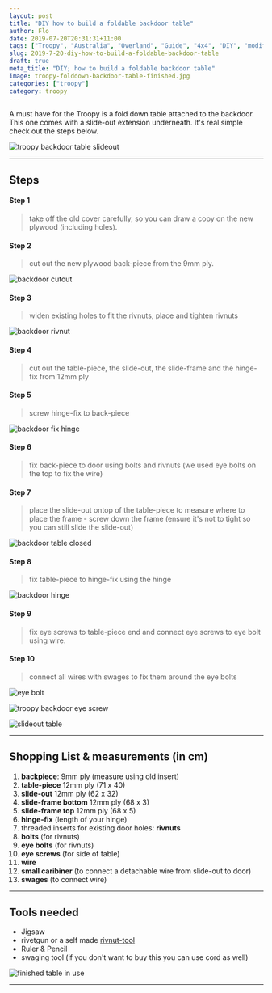 ```yaml
---
layout: post
title: "DIY how to build a foldable backdoor table"
author: Flo
date: 2019-07-20T20:31:31+11:00
tags: ["Troopy", "Australia", "Overland", "Guide", "4x4", "DIY", "modification"]
slug: 2019-7-20-diy-how-to-build-a-foldable-backdoor-table
draft: true
meta_title: "DIY; how to build a foldable backdoor table"
image: troopy-folddown-backdoor-table-finished.jpg
categories: ["troopy"]
category: troopy
---
```


A must have for the Troopy is a fold down table attached to the backdoor.<!-- end --> This one comes with a slide-out extension underneath. It's real simple check out the steps below.

![troopy backdoor table slideout](./troopy-backdoor-table-slideout-diy.jpg)

---

## Steps

#### Step 1 

> take off the old cover carefully, so you can draw a copy on the new plywood (including holes).

#### Step 2

> cut out the new plywood back-piece from the 9mm ply.

![backdoor cutout](./troopy-backdoor-cutout-backdoor.jpg)

#### Step 3

> widen existing holes to fit the rivnuts, place and tighten rivnuts

![backdoor rivnut](./troopy-backdoor-rivnut-inserts.jpg)

#### Step 4

> cut out the table-piece, the slide-out, the slide-frame and the hinge-fix from 12mm ply

#### Step 5

> screw hinge-fix to back-piece

![backdoor fix hinge](./troopy-backdoor-fix-hinge.jpg)

#### Step 6

> fix back-piece to door using bolts and rivnuts (we used eye bolts on the top to fix the wire)

#### Step 7

> place the slide-out ontop of the table-piece to measure where to place the frame - screw down the frame (ensure it's not to tight so you can still slide the slide-out)

![backdoor table closed](./troopy-backdoor-table-closed.jpg)

#### Step 8

> fix table-piece to hinge-fix using the hinge

![backdoor hinge](./troopy-backdoor-table-hinge.jpg)

#### Step 9

> fix eye screws to table-piece end and connect eye screws to eye bolt using wire.

#### Step 10

> connect all wires with swages to fix them around the eye bolts

![eye bolt](./troopy-fold-down-table-eye-bolt.jpg)

![troopy backdoor eye screw](./troopy-fold-down-table-eye-screw.jpg)

![slideout table](./troopy-backdoor-slideout-table.jpg)

---

## Shopping List & measurements (in cm)

1. **backpiece**: 9mm ply (measure using old insert)
2. **table-piece** 12mm ply (71 x 40)
3. **slide-out** 12mm ply (62 x 32)
4. **slide-frame bottom** 12mm ply (68 x 3)
5. **slide-frame top** 12mm ply (68 x 5)
6. **hinge-fix** (length of your hinge)
7. threaded inserts for existing door holes: **rivnuts**
8. **bolts** (for rivnuts)
9. **eye bolts** (for rivnuts)
10. **eye screws** (for side of table)
11. **wire**
12. **small caribiner** (to connect a detachable wire from slide-out to door)
13. **swages** (to connect wire)

---

## Tools needed

* Jigsaw
* rivetgun or a self made [rivnut-tool](https://www.youtube.com/watch?v=SzWj5y00sVg) 
* Ruler & Pencil
* swaging tool (if you don't want to buy this you can use cord as well)

![finished table in use](./troopy-table-folddown-finished.jpg)

---